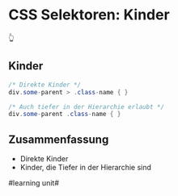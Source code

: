 # CSS Selektoren: Kinder
👆

## Kinder

```java
/* Direkte Kinder */
div.some-parent > .class-name { }

/* Auch tiefer in der Hierarchie erlaubt */
div.some-parent .class-name { }
```

## Zusammenfassung
- Direkte Kinder
- Kinder, die Tiefer in der Hierarchie sind


#learning unit#